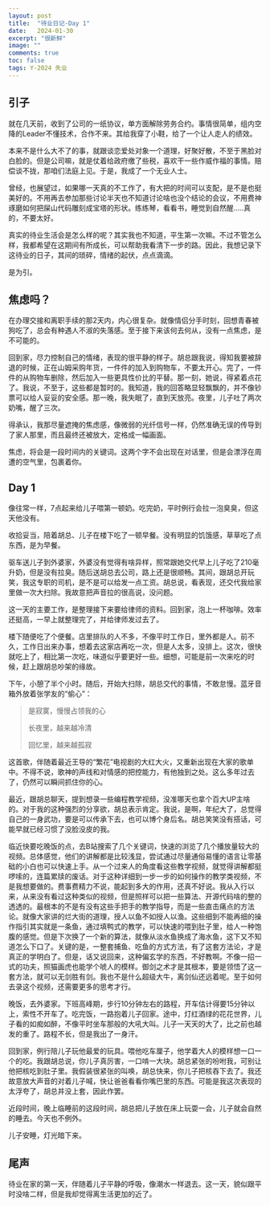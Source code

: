 ```yaml
---
layout: post
title:  "待业日记-Day 1"
date:   2024-01-30
excerpt: "很新鲜"
image: ""
comments: true
toc: false
tags: Y-2024 失业
---
```


## 引子
就在几天前，收到了公司的一纸协议，单方面解除劳务合约。事情很简单，组内空降的Leader不懂技术，合作不来。其给我穿了小鞋，给了一个让人走人的绩效。

本来不是什么大不了的事，就跟谈恋爱处对象一个道理，好聚好散，不至于黑脸对白脸的。但是公司嘛，就是仗着给政府缴了些税，喜欢干一些作威作福的事情。赔偿谈不拢，那咱们法庭上见。于是，我成了一个无业人士。

曾经，也展望过，如果哪一天真的不工作了，有大把的时间可以支配，是不是也挺美好的。不用再去参加那些讨论半天也不知道讨论啥也没个结论的会议，不用费神琢磨如何把屎山代码雕刻成宝塔的形状。练练琴，看看书，睡觉到自然醒.....真的，不要太好。

真实的待业生活会是怎么样的呢？其实我也不知道，平生第一次嘛。不过不管怎么样，我都希望在这期间有所成长，可以帮助我看清下一步的路。因此，我想记录下这待业的日子，其间的琐碎，情绪的起伏，点点滴滴。

是为引。

## 焦虑吗？
在办理交接和离职手续的那2天内，内心很复杂。就像情侣分手时刻，回想青春被狗吃了，总会有种遇人不淑的失落感。至于接下来该何去何从，没有一点焦虑，是不可能的。

回到家，尽力控制自己的情绪，表现的很平静的样子。胡总跟我说，得知我要被辞退的时候，正在山姆采购年货，一件件的加入到购物车，不要太开心。完了，一件件的从购物车删除，然后加入一些更具性价比的平替。那一刻，她说，得紧着点花了。我说，不至于，这些都是暂时的。我知道，我的回答略显轻飘飘的，并不像钞票可以给人妥妥的安全感。那一晚，我失眠了，直到天放亮。夜里，儿子吐了两次奶嘴，醒了三次。

得承认，我那尽量遮掩的焦虑感，像微弱的光纤信号一样，仍然准确无误的传导到了家人那里，而且最终还被放大，定格成一幅画面。

焦虑，将会是一段时间内的关键词。这两个字不会出现在对话里，但是会漂浮在周遭的空气里，包裹着你。

## Day 1

像往常一样，7点起来给儿子喂第一顿奶。吃完奶，平时例行会拉一泡臭臭，但这天他没有。

收拾妥当，陪着胡总、儿子在楼下吃了一顿早餐。没有明显的饥饿感，草草吃了点东西，是为早餐。

驱车送儿子到外婆家，外婆没有觉得有啥异样，照常跟她交代早上儿子吃了210毫升奶，但是没有拉臭。随后送胡总去公司，路上还是很顺畅。其间，跟胡总开玩笑，我这专职的司机，是不是可以给发一点工资。胡总说，看表现，还交代我给家里做一次大扫除。我故意把声音拉的很高说，没问题。

这一天的主要工作，是整理接下来要给律师的资料。回到家，泡上一杯咖啡。效率还挺高，一早上就整理完了，并给律师发过去了。

楼下随便吃了个便餐。店里排队的人不多，不像平时工作日，里外都是人。前不久，工作日出来办事，想着去这家店再吃一次，但是人太多，没排上。这次，很快就吃上了，相比第一次吃，味道似乎要更好一些。细想，可能是前一次来吃的时候，赶上跟胡总吵架的缘故。

下午，小憩了半个小时。随后，开始大扫除，胡总交代的事情，不敢怠慢。蓝牙音箱外放着张学友的“偷心”：

 >是寂寞，慢慢占领我的心
 >
 >长夜里，越来越冷清
 >
 >回忆里，越来越孤寂
 
 这首歌，伴随着最近王导的“繁花”电视剧的大红大火，又重新出现在大家的歌单中。不得不说，歌神的声线和对情感的把控能力，有他独到之处。这么多年过去了，仍然可以瞬间抓住你的心。

最近，跟胡总聊天，提到想录一些编程教学视频，没准哪天也拿个百大UP主啥的。对于我的这种强烈的分享欲，胡总表示肯定。我说，是啊，年纪大了，总觉得自己的一身武功，要是可以传承下去，也可以博个身后名。胡总笑笑没有搭话，可能早就已经习惯了没脸没皮的我。

临近快要吃晚饭的点，去B站搜索了几个关键词，快速的浏览了几个播放量较大的视频。总体感觉，他们的讲解都是比较浅显，尝试通过尽量通俗易懂的语言让零基础的小白也可以快速上手。从一个过来人的角度看这些教学视频，就觉得讲解都挺啰嗦的，连篇累牍的废话。对于这种详细到一步一步的如何操作的教学类视频，不是我想要做的。费事费精力不说，能起到多大的作用，还真不好说。我从入行以来，从来没有看过这种类似的视频，但是照样可以把一些算法、开源代码啥的整的透透的。最根本的不是有没有这些手把手的教学指导，而是一些直击痛点的方法论。就像大家讲的烂大街的道理，授人以鱼不如授人以渔。这些细到不能再细的操作指引其实就是一条鱼，通过填鸭式的教学，可以快速的喂到肚子里，给人一种饱腹的感觉。但是下次换了一个新的算法，就像从淡水鱼换成了海水鱼，这下又不知道怎么下口了。关键的是，一整套捕鱼、吃鱼的方式方法，有了这套方法论，才是真正的学明白了。但是，话又说回来，这种偏玄学的东西，不好教啊。不像一招一式的功夫，照猫画虎也能学个唬人的模样。御剑之术才是其根本，要是领悟了这一套方法，就可以无剑胜有剑。我也不是什么超级大牛，离剑仙还远着呢。至于如何去录这个视频，还需要更多的思考才行。

晚饭，去外婆家。下班高峰期，步行10分钟左右的路程，开车估计得要15分钟以上，索性不开车了。吃完饭，一路抱着儿子回家。途中，灯红酒绿的花花世界，儿子看的如痴如醉，不像平时坐车那般的大吼大叫。儿子一天天的大了，比之前也越发的重了。路程不长，但是我出了一身汗。

回到家，例行陪儿子玩他最爱的玩具。喂他吃车厘子，他学着大人的模样想一口一个的吃。我跟胡总说，你儿子真厉害，一口啃一大块。胡总紧张的吩咐我，可别让他把核吃到肚子里。我假装很紧张的叫唤，胡总快来，你儿子把核吞下去了。我还故意放大声音的对着儿子喊，快让爸爸看看你嘴巴里的东西。可能是我这次表现的太浮夸了，胡总并没上套，因此作罢。

近段时间，晚上临睡前的这段时间，胡总把儿子放在床上玩耍一会，儿子就会自然的睡去。今天也不例外。

儿子安睡，灯光暗下来。

## 尾声
待业在家的第一天，伴随着儿子平静的呼吸，像潮水一样退去。这一天，貌似跟平时没啥二样，但是我却觉得离生活更加的近了。

